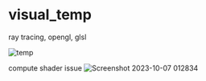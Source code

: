 # visual_temp
ray tracing, opengl, glsl

![temp](https://github.com/tempdeltavalue/visual_temp/assets/36921178/3b89f35d-eb29-4542-93cc-9c40ceaff53a)


compute shader issue
![Screenshot 2023-10-07 012834](https://github.com/tempdeltavalue/visual_temp/assets/36921178/715bf16f-a5c6-4bb1-9309-56d2f163ddd1)
